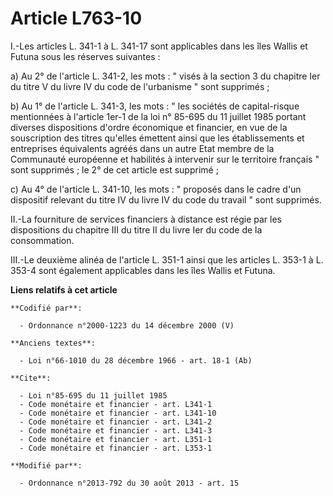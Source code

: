# Article L763-10

I.-Les articles L. 341-1 à L. 341-17 sont applicables dans les îles Wallis et Futuna sous les réserves suivantes : 

a) Au 2° de l'article L. 341-2, les mots : " visés à la section 3 du chapitre Ier du titre V du livre IV du code de
l'urbanisme " sont supprimés ; 

b) Au 1° de l'article L. 341-3, les mots : " les sociétés de capital-risque mentionnées à l'article 1er-1 de la loi n° 85-695
du 11 juillet 1985 portant diverses dispositions d'ordre économique et financier, en vue de la souscription des titres
qu'elles émettent ainsi que les établissements et entreprises équivalents agréés dans un autre Etat membre de la Communauté
européenne et habilités à intervenir sur le territoire français " sont supprimés ; le 2° de cet article est supprimé ; 

c) Au 4° de l'article L. 341-10, les mots : " proposés dans le cadre d'un dispositif relevant du titre IV du livre IV du code
du travail " sont supprimés. 

II.-La fourniture de services financiers à distance est régie par les dispositions du chapitre III du titre II du livre Ier
du code de la consommation. 

III.-Le deuxième alinéa de l'article L. 351-1 ainsi que les articles L. 353-1 à L. 353-4 sont également applicables dans les
îles Wallis et Futuna.

**Liens relatifs à cet article**

	**Codifié par**:

	  - Ordonnance n°2000-1223 du 14 décembre 2000 (V)

	**Anciens textes**:

	  - Loi n°66-1010 du 28 décembre 1966 - art. 18-1 (Ab)

	**Cite**:

	  - Loi n°85-695 du 11 juillet 1985
	  - Code monétaire et financier - art. L341-1
	  - Code monétaire et financier - art. L341-10
	  - Code monétaire et financier - art. L341-2
	  - Code monétaire et financier - art. L341-3
	  - Code monétaire et financier - art. L351-1
	  - Code monétaire et financier - art. L353-1

	**Modifié par**:

	  - Ordonnance n°2013-792 du 30 août 2013 - art. 15
